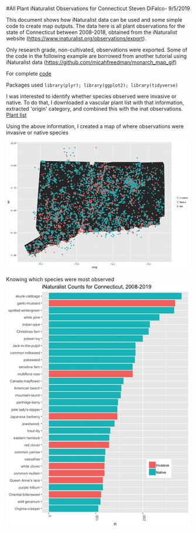 #All Plant iNaturalist Observations for Connecticut
Steven DiFalco- 9/5/2019

This document shows how iNaturalist data can be used and some simple code to create map outputs. The data here is all plant observations for the state of Connecticut between 2008-2018, obtained from the iNaturalist website (https://www.inaturalist.org/observations/export). 

Only research grade, non-cultivated, observations were exported. Some of the code in the following example are borrowed from another tutorial using iNaturalist data (https://github.com/micahfreedman/monarch_map_gif)

For complete [code](https://github.com/stevendifalco/iNaturalist_Data/blob/master/iNat_allPlantCT.Rmd) 

Packages used
`library(plyr); library(ggplot2); library(tidyverse)`

I was interested to identify whether species observed were invasive or native. To do that, I downloaded a vascular plant list with that information, extracted 'origin' category, and combined this with the inat observations. [Plant list](https://sites.google.com/a/conncoll.edu/vascular-plants-of-connecticut-checklist/)

Using the above information, I created a map of where observations were invasive or native species

![Map of Connecticut](inatCT.jpeg)
  
Knowing which species were most observed
![Top 30 Species](Inat_30.jpeg)

